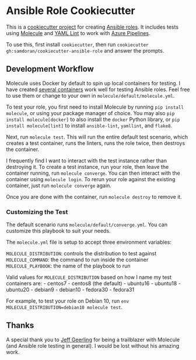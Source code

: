 # Ansible Role Cookiecutter #

This is a [cookiecutter project] for creating [Ansible roles]. It includes tests using [Molecule] and [YAML Lint] to work with [Azure Pipelines].

To use this, first install `cookiecutter`, then run `cookiecutter gh:samdoran/cookiecutter-ansible-role` and answer the prompts.

## Development Workflow ##

Molecule uses Docker by default to spin up local containers for testing. I have created [several containers] work well for testing Ansible roles. Feel free to use them or change to your own in `molecule/default/molecule.yml`.

To test your role, you first need to install Molecule by running `pip install molecule`, or using your package manager of choice. You may also `pip install molecule[docker]` to also install the `docker` Python library, or `pip install molecule[lint]` to install `ansible-lint`, `yamllint`, and `flake8`.

Next, run `molecule test`. This will run the entire default test scenario, which creates a test container, runs the linters, runs the role twice, then destroys the container.

I frequently find I want to interact with the test instance rather than destroying it. To create a test instance, run your role, then leave the container running, run `molecule converge`. You can then interact with the container using `molecule login`. To rerun your role against the existing container, just run `molecule converge` again.

Once you are done with the container, run `molecule destroy` to remove it.

### Customizing the Test ###

The default scenario runs `molecule/default/converge.yml`. You can customize this playbook to suit your needs.

The `molecule.yml` file is setup to accept three environment variables:

`MOLECULE_DISTRIBUTION`: controls the distribution to test against
`MOLECULE_COMMAND`: the command to run inside the container
`MOLECULE_PLAYBOOK`: the name of the playbook to run

Valid values for `MOLECULE_DISTRIBUTION` based on how I name my test containers are:
    - centos7
    - centos8  (the default)
    - ubuntu16
    - ubuntu18
    - ubuntu20
    - debian9
    - debian10
    - fedora30
    - fedora31

For example, to test your role on Debian 10, run `env MOLECULE_DISTRIBUTION=debian10 molecule test`.


## Thanks ##

A special thank you to [Jeff Geerling] for being a trailblazer with Molecule (and Ansible role testing in general). I would be lost without his amazing work.

[cookiecutter project]: https://github.com/audreyr/cookiecutter
[Ansible roles]:https://docs.ansible.com/ansible/latest/user_guide/playbooks_reuse_roles.html
[molecule]: https://molecule.readthedocs.io
[Ansible Lint]: https://docs.ansible.com/ansible-lint/
[YAML Lint]:https://yamllint.readthedocs.io/en/stable/
[Azure Pipelines]: https://dev.azure.com
[several containers]: https://quay.io/user/samdoran
[Jeff Geerling]: https://www.jeffgeerling.com/blog/2018/testing-your-ansible-roles-molecule
[linting behavior changed]: https://molecule.readthedocs.io/en/latest/configuration.html#lint
